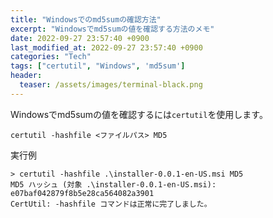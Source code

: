 ```yaml
---
title: "Windowsでのmd5sumの確認方法"
excerpt: "Windowsでmd5sumの値を確認する方法のメモ"
date: 2022-09-27 23:57:40 +0900
last_modified_at: 2022-09-27 23:57:40 +0900
categories: "Tech"
tags: ["certutil", "Windows", 'md5sum']
header:
  teaser: /assets/images/terminal-black.png
---
```


Windowsでmd5sumの値を確認するには`certutil`を使用します。

```
certutil -hashfile <ファイルパス> MD5
```

実行例

```
> certutil -hashfile .\installer-0.0.1-en-US.msi MD5
MD5 ハッシュ (対象 .\installer-0.0.1-en-US.msi):
e07baf042879f8b5e28ca564082a3901
CertUtil: -hashfile コマンドは正常に完了しました。
```
